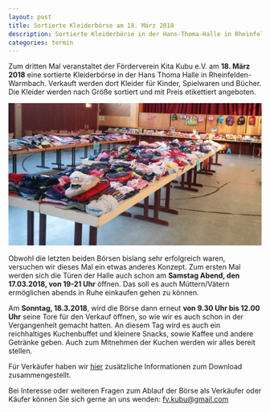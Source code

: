 ```yaml
---
layout: post
title: Sortierte Kleiderbörse am 18. März 2018
description: Sortierte Kleiderbörse in der Hans-Thoma-Halle in Rheinfelden/Warmbach am 18. März 2018.
categories: termin
---
```


Zum dritten Mal veranstaltet der Förderverein Kita Kubu e.V. am **18. März 2018** eine sortierte
Kleiderbörse in der Hans Thoma Halle in Rheinfelden-Warmbach.
Verkauft werden dort Kleider für Kinder, Spielwaren und Bücher.
Die Kleider werden nach Größe sortiert und mit Preis etikettiert angeboten. 

![Sortierte Kleidung](/images/20171014_165432.jpg "Sortierte Kleidung an der Kleidebörse")

Obwohl die letzten beiden Börsen bislang sehr erfolgreich waren, versuchen wir dieses Mal ein etwas anderes Konzept.
Zum ersten Mal werden sich die Türen der Halle auch schon am **Samstag Abend, den 17.03.2018, von 19-21 Uhr** öffnen.
Das soll es auch Müttern/Vätern ermöglichen abends in Ruhe einkaufen gehen zu können.

Am **Sonntag, 18.3.2018**, wird die Börse dann erneut **von 9.30 Uhr bis 12.00 Uhr** seine Tore für den Verkauf öffnen,
so wie wir es auch schon in der Vergangenheit gemacht hatten.
An diesem Tag wird es auch ein reichhaltiges Kuchenbuffet und kleinere Snacks, sowie Kaffee und andere Getränke geben.
Auch zum Mitnehmen der Kuchen werden wir alles bereit stellen.

Für Verkäufer haben wir [hier](/docs/Kleiderboerse_Verkäuferinfo.pdf) zusätzliche Informationen zum Download zusammengestellt.

Bei Interesse oder weiteren Fragen zum Ablauf der Börse als Verkäufer oder Käufer können Sie sich gerne an uns wenden:
<fv.kubu@gmail.com>
